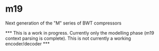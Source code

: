 # m19
Next generation of the "M" series of BWT compressors

*** This is a work in progress.  Currently only the modelling phase (m19 context parsing is complete).
This is not currently a working encoder/decoder ***
